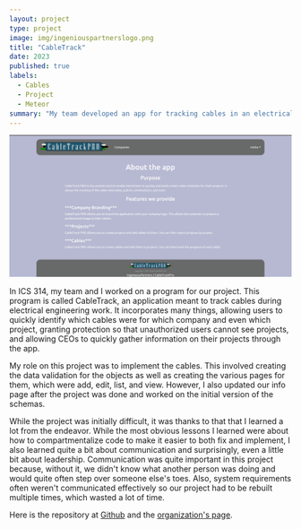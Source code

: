 ```yaml
---
layout: project
type: project
image: img/ingeniouspartnerslogo.png
title: "CableTrack"
date: 2023
published: true
labels:
  - Cables
  - Project
  - Meteor
summary: "My team developed an app for tracking cables in an electrical project."
---
```


<img src="../img/landing-page.png" class="img-fluid">

In ICS 314, my team and I worked on a program for our project. This program is called CableTrack, an application meant to track cables during electrical engineering work. It incorporates many things, allowing users to quickly identify which cables were for which company and even which project, granting protection so that unauthorized users cannot see projects, and allowing CEOs to quickly gather information on their projects through the app. 

My role on this project was to implement the cables. This involved creating the data validation for the objects as well as creating the various pages for them, which were add, edit, list, and view. However, I also updated our info page after the project was done and worked on the initial version of the schemas.

While the project was initially difficult, it was thanks to that that I learned a lot from the endeavor. While the most obvious lessons I learned were about how to compartmentalize code to make it easier to both fix and implement, I also learned quite a bit about communication and surprisingly, even a little bit about leadership. Communication was quite important in this project because, without it, we didn't know what another person was doing and would quite often step over someone else's toes. Also, system requirements often weren't communicated effectively so our project had to be rebuilt multiple times, which wasted a lot of time. 

Here is the repository at [Github](https://github.com/ingeniouspartners/cabletrack.pro) and the [organization's page](https://ingeniouspartners.github.io/).
